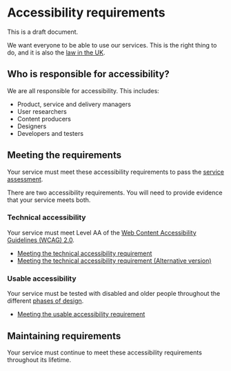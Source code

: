 # Accessibility requirements

This is a draft document. 

We want everyone to be able to use our services. This is the right thing to do, and it is also the [law in the UK](http://www.legislation.gov.uk/ukpga/2010/15/contents).

## Who is responsible for accessibility?

We are all responsible for accessibility. This includes:
* Product, service and delivery managers
* User researchers
* Content producers
* Designers
* Developers and testers

## Meeting the requirements

Your service must meet these accessibility requirements to pass the [service assessment](https://www.gov.uk/service-manual/service-assessments/check-if-you-need-a-service-assessment).

There are two accessibility requirements. You will need to provide evidence that your service meets both.

### Technical accessibility

Your service must meet Level AA of the [Web Content Accessibility Guidelines (WCAG) 2.0](https://www.w3.org/WAI/intro/wcag.php).

* [Meeting the technical accessibility requirement](technical-requirement.md)
* [Meeting the technical accessibility requirement (Alternative version)](technical-requirement-alt.md)

### Usable accessibility

Your service must be tested with disabled and older people throughout the different [phases of design](https://www.gov.uk/service-manual/phases).

* [Meeting the usable accessibility requirement](usable-requirement.md)

## Maintaining requirements

Your service must continue to meet these accessibility requirements throughout its lifetime.